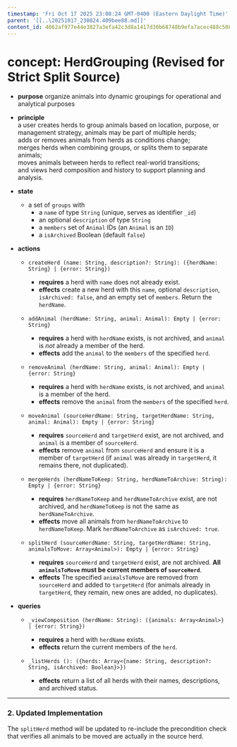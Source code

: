 ```yaml
---
timestamp: 'Fri Oct 17 2025 23:08:24 GMT-0400 (Eastern Daylight Time)'
parent: '[[..\20251017_230824.409bee88.md]]'
content_id: 4062af977e44e3827a3efa42c3d8a1417d30b68748b9efa7acec488c5082b9d1
---
```


# concept: HerdGrouping (Revised for Strict Split Source)

* **purpose** organize animals into dynamic groupings for operational and analytical purposes

* **principle**\
  a user creates herds to group animals based on location, purpose, or management strategy, animals may be part of multiple herds;\
  adds or removes animals from herds as conditions change;\
  merges herds when combining groups, or splits them to separate animals;\
  moves animals between herds to reflect real-world transitions;\
  and views herd composition and history to support planning and analysis.

* **state**
  * a set of `groups` with
    * a `name` of type `String` (unique, serves as identifier `_id`)
    * an optional `description` of type `String`
    * a `members` set of `Animal` IDs (an `Animal` is an `ID`)
    * a `isArchived` Boolean (default `false`)

* **actions**
  * `createHerd (name: String, description?: String): ({herdName: String} | {error: String})`
    * **requires** a herd with `name` does not already exist.
    * **effects** create a new herd with this `name`, optional `description`, `isArchived: false`, and an empty set of `members`. Return the `herdName`.

  * `addAnimal (herdName: String, animal: Animal): Empty | {error: String}`
    * **requires** a herd with `herdName` exists, is not archived, and `animal` is *not* already a member of the herd.
    * **effects** add the `animal` to the `members` of the specified `herd`.

  * `removeAnimal (herdName: String, animal: Animal): Empty | {error: String}`
    * **requires** a herd with `herdName` exists, is not archived, and `animal` is a member of the herd.
    * **effects** remove the `animal` from the `members` of the specified `herd`.

  * `moveAnimal (sourceHerdName: String, targetHerdName: String, animal: Animal): Empty | {error: String}`
    * **requires** `sourceHerd` and `targetHerd` exist, are not archived, and `animal` is a member of `sourceHerd`.
    * **effects** remove `animal` from `sourceHerd` and ensure it is a member of `targetHerd` (if `animal` was already in `targetHerd`, it remains there, not duplicated).

  * `mergeHerds (herdNameToKeep: String, herdNameToArchive: String): Empty | {error: String}`
    * **requires** `herdNameToKeep` and `herdNameToArchive` exist, are not archived, and `herdNameToKeep` is not the same as `herdNameToArchive`.
    * **effects** move all animals from `herdNameToArchive` to `herdNameToKeep`. Mark `herdNameToArchive` as `isArchived: true`.

  * `splitHerd (sourceHerdName: String, targetHerdName: String, animalsToMove: Array<Animal>): Empty | {error: String}`
    * **requires** `sourceHerd` and `targetHerd` exist, are not archived. **All `animalsToMove` must be current members of `sourceHerd`**.
    * **effects** The specified `animalsToMove` are removed from `sourceHerd` and added to `targetHerd` (for animals already in `targetHerd`, they remain, new ones are added, no duplicates).

* **queries**
  * `_viewComposition (herdName: String): ({animals: Array<Animal>} | {error: String})`
    * **requires** a herd with `herdName` exists.
    * **effects** return the current members of the `herd`.

  * `_listHerds (): ({herds: Array<{name: String, description?: String, isArchived: Boolean}>})`
    * **effects** return a list of all herds with their names, descriptions, and archived status.

***

### 2. Updated Implementation

The `splitHerd` method will be updated to re-include the precondition check that verifies all animals to be moved are actually in the source herd.
